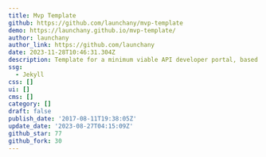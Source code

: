 ```yaml
---
title: Mvp Template
github: https://github.com/launchany/mvp-template
demo: https://launchany.github.io/mvp-template/
author: launchany
author_link: https://github.com/launchany
date: 2023-11-28T10:46:31.304Z
description: Template for a minimum viable API developer portal, based in Jekyll
ssg:
  - Jekyll
css: []
ui: []
cms: []
category: []
draft: false
publish_date: '2017-08-11T19:38:05Z'
update_date: '2023-08-27T04:15:09Z'
github_star: 77
github_fork: 30
---
```

